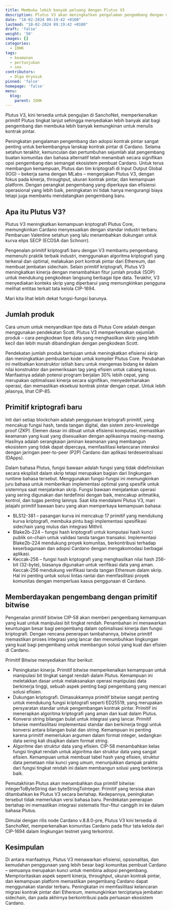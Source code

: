 ```yaml
---
title: Membuka lebih banyak peluang dengan Plutus V3
description: Plutus V3 akan meningkatkan pengalaman pengembang dengan meningkatkan adopsi kontrak pintar, memberikan dukungan untuk fitur tata kelola dan pemungutan suara, dan mendorong interoperabilitas antar blockchain.
date: "18-02-2024 09:19:42 +0100"
lastmod: "18-02-2024 09:19:42 +0100"
draft: 'false'
weight: '50'
images: []
categories:
  - IOHK
tags:
  - keamanan
  - pertunjukan
  - seo
contributors:
  - Olga Hryniuk
pinned: 'false'
homepage: 'false'
menu:
  blog:
    parent: IOHK
---
```


Plutus V3, kini tersedia untuk pengujian di SanchoNet, memperkenalkan primitif Plutus tingkat lanjut sehingga menyediakan lebih banyak alat bagi pengembang dan membuka lebih banyak kemungkinan untuk menulis kontrak pintar.

Peningkatan pengalaman pengembang dan adopsi kontrak pintar sangat penting untuk berkembangnya lanskap kontrak pintar di Cardano. Selama setahun terakhir, kemunculan dan pertumbuhan sejumlah alat pengembang buatan komunitas dan bahasa alternatif telah menambah secara signifikan opsi pengembang dan semangat ekosistem pembuat Cardano. Untuk terus membangun kemampuan, Plutus dan tim kriptografi di Input Output Global (IOG) – bekerja sama dengan MLabs – mengerjakan Plutus V3, dengan fokus pada kinerja, throughput, ukuran kontrak pintar, dan kemampuan platform. Dengan perangkat pengembang yang diperkaya dan efisiensi operasional yang lebih baik, peningkatan ini tidak hanya mengurangi biaya tetapi juga membantu mendatangkan pengembang baru.

## Apa itu Plutus V3?

Plutus V3 meningkatkan kemampuan kriptografi Plutus Core, memungkinkan Cardano menyesuaikan dengan standar industri terbaru. Pembaruan Valentine setahun yang lalu menambahkan dukungan untuk kurva elips SECP (ECDSA dan Schnorr).

Pengenalan primitif kriptografi baru dengan V3 membantu pengembang memenuhi praktik terbaik industri, menggunakan algoritma kriptografi yang terkenal dan optimal, melakukan port kontrak pintar dari Ethereum, dan membuat jembatan sidechain. Selain primitif kriptografi, Plutus V3 meningkatkan kinerja dengan menambahkan fitur jumlah produk (SOP) untuk mendukung pengkodean langsung berbagai tipe data. Terakhir, V3 menyediakan konteks skrip yang diperbarui yang memungkinkan pengguna melihat entitas terkait tata kelola CIP-1694.

Mari kita lihat lebih dekat fungsi-fungsi barunya.

## Jumlah produk

Cara umum untuk menyandikan tipe data di Plutus Core adalah dengan menggunakan pendekatan Scott. Plutus V3 memperkenalkan sejumlah produk – cara pengkodean tipe data yang menghasilkan skrip yang lebih kecil dan lebih murah dibandingkan dengan pengkodean Scott.

Pendekatan jumlah produk bertujuan untuk meningkatkan efisiensi skrip dan meningkatkan pembuatan kode untuk kompiler Plutus Core. Perubahan ini melibatkan konstruktor istilah baru untuk mengemas bidang ke dalam nilai konstruktor dan pemeriksaan tag yang efisien untuk cabang kasus. Manfaatnya adalah potensi program berjalan 30% lebih cepat, yang merupakan optimalisasi kinerja secara signifikan, menyederhanakan operasi, dan memastikan eksekusi kontrak pintar dengan cepat. Untuk lebih jelasnya, lihat CIP-85.

## Primitif kriptografi baru

Inti dari setiap blockchain adalah penggunaan kriptografi primitif, yang mencakup fungsi hash, tanda tangan digital, dan sistem zero-knowledge proof (ZKP). Elemen dasar ini dibuat untuk efisiensi komputasi, memastikan keamanan yang kuat yang disesuaikan dengan aplikasinya masing-masing. Hasilnya adalah serangkaian jaminan keamanan yang membangun ekosistem yang tidak dapat dipercaya, memfasilitasi kelancaran interaksi dengan jaringan peer-to-peer (P2P) Cardano dan aplikasi terdesentralisasi (DApps).

Dalam bahasa Plutus, fungsi bawaan adalah fungsi yang tidak didefinisikan secara eksplisit dalam skrip tetapi merupakan bagian dari lingkungan runtime bahasa tersebut. Menggunakan fungsi-fungsi ini memungkinkan juru bahasa untuk memberikan implementasi optimal yang spesifik untuk sistemnya saat menjalankan skrip. Fungsi bawaan menjalankan operasi yang sering digunakan dan terdefinisi dengan baik, mencakup aritmatika, kontrol, dan tugas penting lainnya. Saat kita mendalami Plutus V3, mari jelajahi primitif bawaan baru yang akan memperkaya kemampuan bahasa:

- BLS12-381 – pasangan kurva ini mencakup 17 primitif yang mendukung kurva kriptografi, membuka pintu bagi implementasi spesifikasi sidechain yang mulus dan integrasi Mithril.
- Blake2b-224 – fungsi hash kriptografi untuk komputasi hash kunci publik on-chain untuk validasi tanda tangan transaksi. Implementasi Blake2b-224 mendukung proyek komunitas, berkontribusi terhadap keserbagunaan dan adopsi Cardano dengan mengakomodasi berbagai aplikasi.
- Keccak-256 – fungsi hash kriptografi yang menghasilkan nilai hash 256-bit (32-byte), biasanya digunakan untuk verifikasi data yang aman. Keccak-256 mendukung verifikasi tanda tangan Ethereum dalam skrip. Hal ini penting untuk solusi lintas rantai dan memfasilitasi proyek komunitas dengan memperluas kasus penggunaan di Cardano.

## Memberdayakan pengembang dengan primitif bitwise

Pengenalan primitif bitwise CIP-58 akan memberi pengembang kemampuan yang kuat untuk manipulasi bit tingkat rendah. Penambahan ini menawarkan keuntungan besar bagi pengembang dalam optimalisasi kinerja dan fungsi kriptografi. Dengan rencana penerapan tambahannya, bitwise primitif memastikan proses integrasi yang lancar dan menumbuhkan lingkungan yang kuat bagi pengembang untuk membangun solusi yang kuat dan efisien di Cardano.

Primitif Bitwise menyediakan fitur berikut:

- Peningkatan kinerja. Primitif bitwise memperkenalkan kemampuan untuk manipulasi bit tingkat sangat rendah dalam Plutus. Kemampuan ini meletakkan dasar untuk melaksanakan operasi manipulasi data berkinerja tinggi, sebuah aspek penting bagi pengembang yang mencari solusi efisien.
- Dukungan kriptografi. Dimasukkannya primitif bitwise sangat penting untuk mendukung fungsi kriptografi seperti ED25519, yang merupakan persyaratan standar untuk pengembangan kontrak pintar. Primitif ini menerapkan algoritma kriptografi yang aman dan kuat dalam Plutus.
- Konversi string bilangan bulat untuk integrasi yang lancar. Primitif bitwise memfasilitasi implementasi standar dan berkinerja tinggi untuk konversi antara bilangan bulat dan string. Kemampuan ini penting karena primitif memerlukan argumen dalam format integer, sedangkan data sering kali disajikan dalam format string.
- Algoritme dan struktur data yang efisien. CIP-58 menambahkan kelas fungsi tingkat rendah untuk algoritma dan struktur data yang sangat efisien. Kemampuan untuk membuat tabel hash yang efisien, struktur data pemetaan nilai kunci yang umum, menunjukkan dampak praktis dari fungsi tingkat rendah ini dalam membangun solusi yang berkinerja baik.

Pemutakhiran Plutus akan menambahkan dua primitif bitwise: integerToByteString dan byteStringToInteger. Primitif yang tersisa akan ditambahkan ke Plutus V3 secara bertahap. Kedepannya, peningkatan tersebut tidak memerlukan versi bahasa baru. Pendekatan penerapan bertahap ini memastikan integrasi sistematis fitur-fitur canggih ini ke dalam bahasa Plutus.

Dimulai dengan rilis node Cardano v.8.8.0-pre, Plutus V3 kini tersedia di SanchoNet, memperkenalkan komunitas Cardano pada fitur tata kelola dari CIP-1694 dalam lingkungan testnet yang terkontrol.

## Kesimpulan

Di antara manfaatnya, Plutus V3 menawarkan efisiensi, opsionalitas, dan kemudahan penggunaan yang lebih besar bagi komunitas pembuat Cardano – semuanya merupakan kunci untuk membina adopsi pengembang. Memprioritaskan aspek seperti kinerja, throughput, ukuran kontrak pintar, dan kemampuan platform memastikan pengembang Cardano dapat menggunakan standar terbaru. Peningkatan ini memfasilitasi kelancaran migrasi kontrak pintar dari Ethereum, memungkinkan terciptanya jembatan sidechain, dan pada akhirnya berkontribusi pada perluasan ekosistem Cardano.
